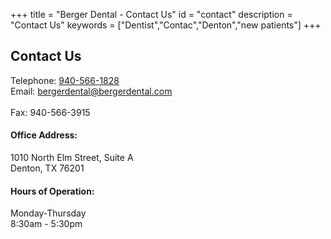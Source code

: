 +++ 
title = "Berger Dental - Contact Us" 
id = "contact" 
description = "Contact Us" 
keywords = ["Dentist","Contac","Denton","new patients"] 
+++
  
## Contact Us
Telephone: [940-566-1828](tel:9405661828) <br>
Email: [bergerdental@bergerdental.com](mailto:bergerdental@bergerdental.com)<br>
<br>
Fax: 940-566-3915   

#### Office Address: 
1010 North Elm Street, Suite A<br>
Denton, TX 76201

#### Hours of Operation:
Monday-Thursday <br>
8:30am - 5:30pm 
  
